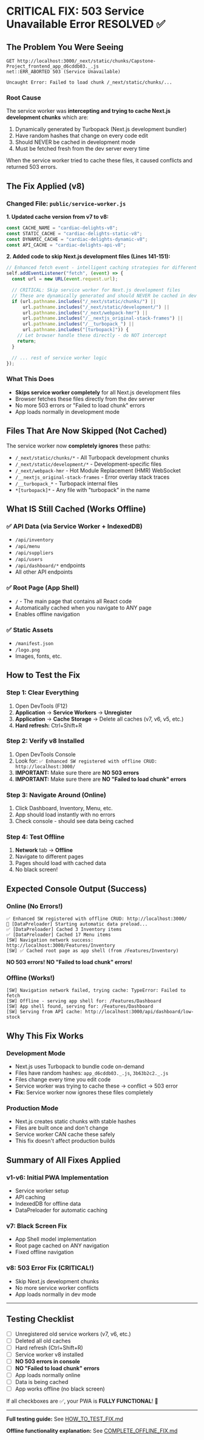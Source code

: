 # CRITICAL FIX: 503 Service Unavailable Error RESOLVED ✅

## The Problem You Were Seeing

```
GET http://localhost:3000/_next/static/chunks/Capstone-Project_frontend_app_d6cddb03._.js
net::ERR_ABORTED 503 (Service Unavailable)

Uncaught Error: Failed to load chunk /_next/static/chunks/...
```

### Root Cause
The service worker was **intercepting and trying to cache Next.js development chunks** which are:
1. Dynamically generated by Turbopack (Next.js development bundler)
2. Have random hashes that change on every code edit
3. Should NEVER be cached in development mode
4. Must be fetched fresh from the dev server every time

When the service worker tried to cache these files, it caused conflicts and returned 503 errors.

## The Fix Applied (v8)

### Changed File: `public/service-worker.js`

**1. Updated cache version from v7 to v8:**
```javascript
const CACHE_NAME = "cardiac-delights-v8";
const STATIC_CACHE = "cardiac-delights-static-v8";
const DYNAMIC_CACHE = "cardiac-delights-dynamic-v8";
const API_CACHE = "cardiac-delights-api-v8";
```

**2. Added code to skip Next.js development files (Lines 141-151):**
```javascript
// Enhanced fetch event - intelligent caching strategies for different data types
self.addEventListener("fetch", (event) => {
  const url = new URL(event.request.url);

  // CRITICAL: Skip service worker for Next.js development files
  // These are dynamically generated and should NEVER be cached in dev mode
  if (url.pathname.includes("/_next/static/chunks/") ||
      url.pathname.includes("/_next/static/development/") ||
      url.pathname.includes("/_next/webpack-hmr") ||
      url.pathname.includes("/__nextjs_original-stack-frames") ||
      url.pathname.includes("/__turbopack_") ||
      url.pathname.includes("[turbopack]")) {
    // Let browser handle these directly - do NOT intercept
    return;
  }

  // ... rest of service worker logic
});
```

### What This Does
- **Skips service worker completely** for all Next.js development files
- Browser fetches these files directly from the dev server
- No more 503 errors or "Failed to load chunk" errors
- App loads normally in development mode

## Files That Are Now Skipped (Not Cached)

The service worker now **completely ignores** these paths:
- `/_next/static/chunks/*` - All Turbopack development chunks
- `/_next/static/development/*` - Development-specific files
- `/_next/webpack-hmr` - Hot Module Replacement (HMR) WebSocket
- `/__nextjs_original-stack-frames` - Error overlay stack traces
- `/__turbopack_*` - Turbopack internal files
- `*[turbopack]*` - Any file with "turbopack" in the name

## What IS Still Cached (Works Offline)

### ✅ API Data (via Service Worker + IndexedDB)
- `/api/inventory`
- `/api/menu`
- `/api/suppliers`
- `/api/users`
- `/api/dashboard/*` endpoints
- All other API endpoints

### ✅ Root Page (App Shell)
- `/` - The main page that contains all React code
- Automatically cached when you navigate to ANY page
- Enables offline navigation

### ✅ Static Assets
- `/manifest.json`
- `/logo.png`
- Images, fonts, etc.

## How to Test the Fix

### Step 1: Clear Everything
1. Open DevTools (F12)
2. **Application** → **Service Workers** → **Unregister**
3. **Application** → **Cache Storage** → Delete all caches (v7, v6, v5, etc.)
4. **Hard refresh:** Ctrl+Shift+R

### Step 2: Verify v8 Installed
1. Open DevTools Console
2. Look for: `✅ Enhanced SW registered with offline CRUD: http://localhost:3000/`
3. **IMPORTANT:** Make sure there are **NO 503 errors**
4. **IMPORTANT:** Make sure there are **NO "Failed to load chunk" errors**

### Step 3: Navigate Around (Online)
1. Click Dashboard, Inventory, Menu, etc.
2. App should load instantly with no errors
3. Check console - should see data being cached

### Step 4: Test Offline
1. **Network** tab → **Offline**
2. Navigate to different pages
3. Pages should load with cached data
4. No black screen!

## Expected Console Output (Success)

### Online (No Errors!)
```
✅ Enhanced SW registered with offline CRUD: http://localhost:3000/
🚀 [DataPreloader] Starting automatic data preload...
✅ [DataPreloader] Cached 3 Inventory items
✅ [DataPreloader] Cached 17 Menu items
[SW] Navigation network success: http://localhost:3000/Features/Inventory
[SW] ✅ Cached root page as app shell (from /Features/Inventory)
```

**NO 503 errors!**
**NO "Failed to load chunk" errors!**

### Offline (Works!)
```
[SW] Navigation network failed, trying cache: TypeError: Failed to fetch
[SW] Offline - serving app shell for: /Features/Dashboard
[SW] App shell found, serving for: /Features/Dashboard
[SW] Serving from API cache: http://localhost:3000/api/dashboard/low-stock
```

## Why This Fix Works

### Development Mode
- Next.js uses Turbopack to bundle code on-demand
- Files have random hashes: `app_d6cddb03._.js`, `3b63b2c2._.js`
- Files change every time you edit code
- Service worker was trying to cache these → conflict → 503 error
- **Fix:** Service worker now ignores these files completely

### Production Mode
- Next.js creates static chunks with stable hashes
- Files are built once and don't change
- Service worker CAN cache these safely
- This fix doesn't affect production builds

## Summary of All Fixes Applied

### v1-v6: Initial PWA Implementation
- Service worker setup
- API caching
- IndexedDB for offline data
- DataPreloader for automatic caching

### v7: Black Screen Fix
- App Shell model implementation
- Root page cached on ANY navigation
- Fixed offline navigation

### v8: 503 Error Fix (CRITICAL!)
- Skip Next.js development chunks
- No more service worker conflicts
- App loads normally in dev mode

---

## Testing Checklist

- [ ] Unregistered old service workers (v7, v6, etc.)
- [ ] Deleted all old caches
- [ ] Hard refresh (Ctrl+Shift+R)
- [ ] Service worker v8 installed
- [ ] **NO 503 errors in console**
- [ ] **NO "Failed to load chunk" errors**
- [ ] App loads normally online
- [ ] Data is being cached
- [ ] App works offline (no black screen)

If all checkboxes are ✅, your PWA is **FULLY FUNCTIONAL**! 🎉

---

**Full testing guide:** See [HOW_TO_TEST_FIX.md](HOW_TO_TEST_FIX.md)

**Offline functionality explanation:** See [COMPLETE_OFFLINE_FIX.md](COMPLETE_OFFLINE_FIX.md)
